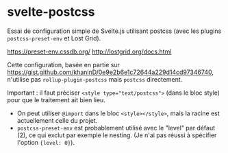 # svelte-postcss

Essai de configuration simple de Svelte.js utilisant postcss (avec les plugins `postcss-preset-env` et Lost Grid).

https://preset-env.cssdb.org/
http://lostgrid.org/docs.html

Cette configuration, basée en partie sur https://gist.github.com/khaninD/0e9e2b6e1c72644a229d14cd97346740, n'utilise pas `rollup-plugin-postcss` mais `postcss` directement.

Important : il faut préciser `<style type="text/postcss">` (dans le bloc style) pour que le traitement ait bien lieu.

- On peut utiliser `@import` dans le bloc `<style></style>`, mais la racine est actuellement celle du projet.
- `postcss-preset-env` est probablement utilisé avec le "level" par défaut (2), ce qui exclut par exemple le nesting. (Je n'ai pas réussi à spécifier l'option `{level: 0}`).
